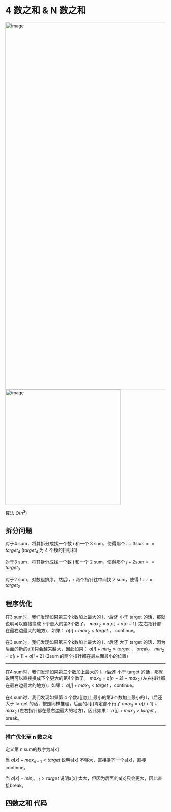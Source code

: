 # 4 数之和 & N 数之和

<img width="1150" alt="image" src="https://github.com/Outlast18363/the_archive/assets/108510344/1d9becba-c4ee-4a2a-bdf3-ba6dc9d85a1b">

<img width="362" alt="image" src="https://github.com/Outlast18363/the_archive/assets/108510344/ebad06ce-096b-4e91-8dca-85df45c99a30">

算法 $O(n^3)$

## 拆分问题
对于4 sum，将其拆分成找一个数 i 和一个 3 sum，使得那个 $i + 3 sum == target_4$ ($target_4$ 为 4 个数的目标和)

对于3 sum，将其拆分成找一个数 j 和一个 2 sum，使得那个 $j + 2 sum == target_3$

对于2 sum，对数组排序，然后l，r 两个指针往中间找 2 sum，使得 $l + r = target_2$


## 程序优化

在3 sum时，我们发现如果第三个k数加上最大的 l，r后还 小于 target 的话，那就说明可以直接换成下个更大的第3个数了。
$max_2 = a[n] + a[n-1]$ (左右指针都在最右边最大的地方)，如果： $a[i] + max_2 < target$ ， continue。

在3 sum时，我们发现如果第三个k数加上最大的 l，r后还 大于 target 的话，因为后面的新的a[i]只会越来越大，因此如果： $a[i] + min_2 > target$ ， break。
$min_2 = a[i+1] + a[i+2]$ (2sum 的两个指针都在最左面最小的位置)

---

在4 sum时，我们发现如果第三个数加上最大的 l，r后还 小于 target 的话，那就说明可以直接换成下个更大的第4个数了。
$max_3 = a[n-2] + max_2$ (左右指针都在最右边最大的地方)，如果： $a[j] + max_3 < target$ ，continue。

在4 sum时，我们发现如果第 4 个数a[j]加上最小的第3个数加上最小的 l，r后还大于 target 的话，按照同样推理，后面的a[j]肯定都不行了
$max_3 = a[j+1] + max_2$ (左右指针都在最右边最大的地方)，因此如果： $a[j] + max_3 > target$ ，break。

---

### 推广优化至 n 数之和
定义第 n sum的数字为a[x]

当 $a[x] + max_{n-1} < target$ 说明a[x] 不够大，直接换下一个a[x]，直接 continue。

当 $a[x] + min_{n-1} > target$ 说明a[x] 太大，但因为后面的a[x]只会更大，因此直接break。

## 四数之和 代码

